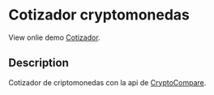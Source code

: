 # Cotizador cryptomonedas

View onlie demo [Cotizador](https://rodrigomp88.github.io/Cotizador-criptomoedas-javascript/).

## Description

Cotizador de criptomonedas con la api de [CryptoCompare](https://min-api.cryptocompare.com/).
